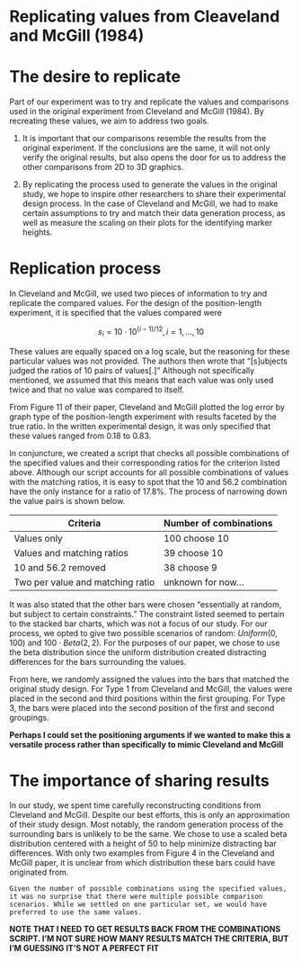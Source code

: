 Replicating values from Cleaveland and McGill (1984)
================

# The desire to replicate

Part of our experiment was to try and replicate the values and
comparisons used in the original experiment from Cleveland and McGill
(1984). By recreating these values, we aim to address two goals.

1)  It is important that our comparisons resemble the results from the
    original experiment. If the conclusions are the same, it will not
    only verify the original results, but also opens the door for us to
    address the other comparisons from 2D to 3D graphics.

2)  By replicating the process used to generate the values in the
    original study, we hope to inspire other researchers to share their
    experimental design process. In the case of Cleveland and McGill, we
    had to make certain assumptions to try and match their data
    generation process, as well as measure the scaling on their plots
    for the identifying marker heights.

# Replication process

In Cleveland and McGill, we used two pieces of information to try and
replicate the compared values. For the design of the position-length
experiment, it is specified that the values compared were

$$s_i=10\cdot 10^{(i-1)/12}, i=1,...,10$$

These values are equally spaced on a log scale, but the reasoning for
these particular values was not provided. The authors then wrote that
“\[s\]ubjects judged the ratios of 10 pairs of values\[.\]” Although not
specifically mentioned, we assumed that this means that each value was
only used twice and that no value was compared to itself.

From Figure 11 of their paper, Cleveland and McGill plotted the log
error by graph type of the position-length experiment with results
faceted by the true ratio. In the written experimental design, it was
only specified that these values ranged from 0.18 to 0.83.

In conjuncture, we created a script that checks all possible
combinations of the specified values and their corresponding ratios for
the criterion listed above. Although our script accounts for all
possible combinations of values with the matching ratios, it is easy to
spot that the 10 and 56.2 combination have the only instance for a ratio
of 17.8%. The process of narrowing down the value pairs is shown below.

| Criteria                         | Number of combinations |
|----------------------------------|------------------------|
| Values only                      | 100 choose 10          |
| Values and matching ratios       | 39 choose 10           |
| 10 and 56.2 removed              | 38 choose 9            |
| Two per value and matching ratio | unknown for now…       |

It was also stated that the other bars were chosen “essentially at
random, but subject to certain constraints.” The constraint listed
seemed to pertain to the stacked bar charts, which was not a focus of
our study. For our process, we opted to give two possible scenarios of
random: $Uniform(0,100)$ and $100\cdot Beta(2, 2)$. For the purposes of
our paper, we chose to use the beta distribution since the uniform
distribution created distracting differences for the bars surrounding
the values.

From here, we randomly assigned the values into the bars that matched
the original study design. For Type 1 from Cleveland and McGill, the
values were placed in the second and third positions within the first
grouping. For Type 3, the bars were placed into the second position of
the first and second groupings.

**Perhaps I could set the positioning arguments if we wanted to make
this a versatile process rather than specifically to mimic Cleveland and
McGill**

# The importance of sharing results

In our study, we spent time carefully reconstructing conditions from
Cleveland and McGill. Despite our best efforts, this is only an
approximation of their study design. Most notably, the random generation
process of the surrounding bars is unlikely to be the same. We chose to
use a scaled beta distribution centered with a height of 50 to help
minimize distracting bar differences. With only two examples from Figure
4 in the Cleveland and McGill paper, it is unclear from which
distribution these bars could have originated from.

`Given the number of possible combinations using the specified values, it was no surprise that there were multiple possible comparison scenarios. While we settled on one particular set, we would have preferred to use the same values.`

**NOTE THAT I NEED TO GET RESULTS BACK FROM THE COMBINATIONS SCRIPT. I’M
NOT SURE HOW MANY RESULTS MATCH THE CRITERIA, BUT I’M GUESSING IT’S NOT
A PERFECT FIT**
